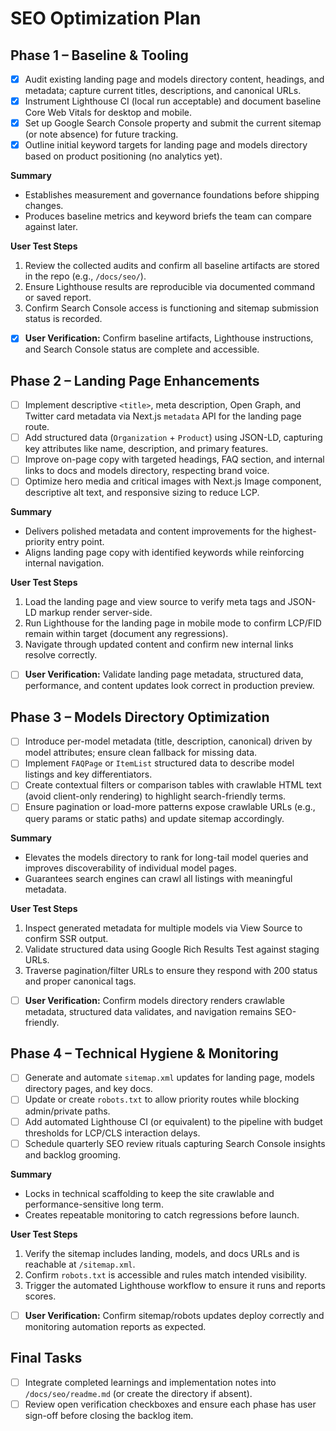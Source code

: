 # SEO Optimization Plan

## Phase 1 – Baseline & Tooling

- [x] Audit existing landing page and models directory content, headings, and metadata; capture current titles, descriptions, and canonical URLs.
- [x] Instrument Lighthouse CI (local run acceptable) and document baseline Core Web Vitals for desktop and mobile.
- [x] Set up Google Search Console property and submit the current sitemap (or note absence) for future tracking.
- [x] Outline initial keyword targets for landing page and models directory based on product positioning (no analytics yet).

**Summary**

- Establishes measurement and governance foundations before shipping changes.
- Produces baseline metrics and keyword briefs the team can compare against later.

**User Test Steps**

1. Review the collected audits and confirm all baseline artifacts are stored in the repo (e.g., `/docs/seo/`).
2. Ensure Lighthouse results are reproducible via documented command or saved report.
3. Confirm Search Console access is functioning and sitemap submission status is recorded.

- [x] **User Verification:** Confirm baseline artifacts, Lighthouse instructions, and Search Console status are complete and accessible.

## Phase 2 – Landing Page Enhancements

- [ ] Implement descriptive `<title>`, meta description, Open Graph, and Twitter card metadata via Next.js `metadata` API for the landing page route.
- [ ] Add structured data (`Organization` + `Product`) using JSON-LD, capturing key attributes like name, description, and primary features.
- [ ] Improve on-page copy with targeted headings, FAQ section, and internal links to docs and models directory, respecting brand voice.
- [ ] Optimize hero media and critical images with Next.js Image component, descriptive alt text, and responsive sizing to reduce LCP.

**Summary**

- Delivers polished metadata and content improvements for the highest-priority entry point.
- Aligns landing page copy with identified keywords while reinforcing internal navigation.

**User Test Steps**

1. Load the landing page and view source to verify meta tags and JSON-LD markup render server-side.
2. Run Lighthouse for the landing page in mobile mode to confirm LCP/FID remain within target (document any regressions).
3. Navigate through updated content and confirm new internal links resolve correctly.

- [ ] **User Verification:** Validate landing page metadata, structured data, performance, and content updates look correct in production preview.

## Phase 3 – Models Directory Optimization

- [ ] Introduce per-model metadata (title, description, canonical) driven by model attributes; ensure clean fallback for missing data.
- [ ] Implement `FAQPage` or `ItemList` structured data to describe model listings and key differentiators.
- [ ] Create contextual filters or comparison tables with crawlable HTML text (avoid client-only rendering) to highlight search-friendly terms.
- [ ] Ensure pagination or load-more patterns expose crawlable URLs (e.g., query params or static paths) and update sitemap accordingly.

**Summary**

- Elevates the models directory to rank for long-tail model queries and improves discoverability of individual model pages.
- Guarantees search engines can crawl all listings with meaningful metadata.

**User Test Steps**

1. Inspect generated metadata for multiple models via View Source to confirm SSR output.
2. Validate structured data using Google Rich Results Test against staging URLs.
3. Traverse pagination/filter URLs to ensure they respond with 200 status and proper canonical tags.

- [ ] **User Verification:** Confirm models directory renders crawlable metadata, structured data validates, and navigation remains SEO-friendly.

## Phase 4 – Technical Hygiene & Monitoring

- [ ] Generate and automate `sitemap.xml` updates for landing page, models directory pages, and key docs.
- [ ] Update or create `robots.txt` to allow priority routes while blocking admin/private paths.
- [ ] Add automated Lighthouse CI (or equivalent) to the pipeline with budget thresholds for LCP/CLS interaction delays.
- [ ] Schedule quarterly SEO review rituals capturing Search Console insights and backlog grooming.

**Summary**

- Locks in technical scaffolding to keep the site crawlable and performance-sensitive long term.
- Creates repeatable monitoring to catch regressions before launch.

**User Test Steps**

1. Verify the sitemap includes landing, models, and docs URLs and is reachable at `/sitemap.xml`.
2. Confirm `robots.txt` is accessible and rules match intended visibility.
3. Trigger the automated Lighthouse workflow to ensure it runs and reports scores.

- [ ] **User Verification:** Confirm sitemap/robots updates deploy correctly and monitoring automation reports as expected.

## Final Tasks

- [ ] Integrate completed learnings and implementation notes into `/docs/seo/readme.md` (or create the directory if absent).
- [ ] Review open verification checkboxes and ensure each phase has user sign-off before closing the backlog item.
